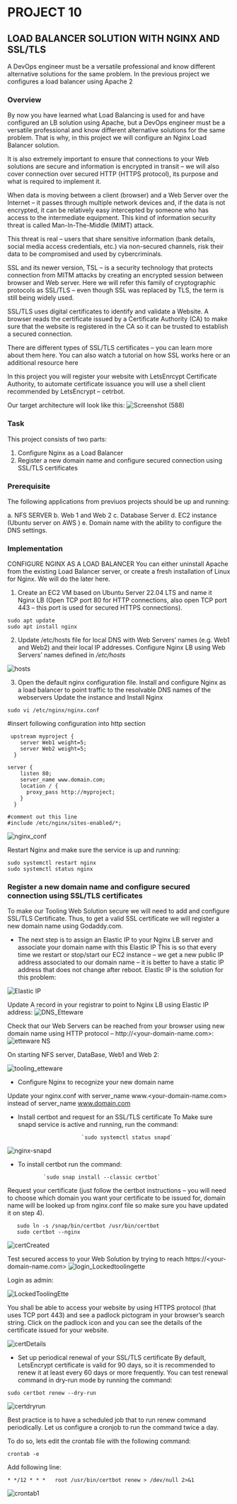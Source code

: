 # PROJECT 10
## LOAD BALANCER SOLUTION WITH NGINX AND SSL/TLS
A DevOps engineer must be a versatile professional and know different alternative solutions for the same problem. In the previous project we configures a load balancer using Apache 2
### Overview

By now you have learned what Load Balancing is used for and have configured an LB solution using Apache, but a DevOps engineer must be a versatile professional and know different alternative solutions for the same problem. That is why, in this project we will configure an Nginx Load Balancer solution.

It is also extremely important to ensure that connections to your Web solutions are secure and information is encrypted in transit – we will also cover connection over secured HTTP (HTTPS protocol), its purpose and what is required to implement it.

When data is moving between a client (browser) and a Web Server over the Internet – it passes through multiple network devices and, if the data is not encrypted, it can be relatively easy intercepted by someone who has access to the intermediate equipment. This kind of information security threat is called Man-In-The-Middle (MIMT) attack.

This threat is real – users that share sensitive information (bank details, social media access credentials, etc.) via non-secured channels, risk their data to be compromised and used by cybercriminals.

SSL and its newer version, TSL – is a security technology that protects connection from MITM attacks by creating an encrypted session between browser and Web server. Here we will refer this family of cryptographic protocols as SSL/TLS – even though SSL was replaced by TLS, the term is still being widely used.

SSL/TLS uses digital certificates to identify and validate a Website. A browser reads the certificate issued by a Certificate Authority (CA) to make sure that the website is registered in the CA so it can be trusted to establish a secured connection.

There are different types of SSL/TLS certificates – you can learn more about them here. You can also watch a tutorial on how SSL works here or an additional resource here

In this project you will register your website with LetsEnrcypt Certificate Authority, to automate certificate issuance you will use a shell client recommended by LetsEncrypt – cetrbot.

Our target architecture will look like this:
![Screenshot (588)](https://github.com/ettebaDwop/dareyProject10/assets/7973831/f6e3ea18-6e14-421f-aac3-4e98b194ee3c)


### Task
This project consists of two parts:

1. Configure Nginx as a Load Balancer
2. Register a new domain name and configure secured connection using SSL/TLS certificates

### Prerequisite
The following applications from previuos projects  should be up and running:

a. NFS SERVER
b. Web 1 and Web 2
c. Database Server
d. EC2 instance (Ubuntu server on AWS )
e. Domain name with the ability to configure the DNS settings.

### Implementation

CONFIGURE NGINX AS A LOAD BALANCER
You can either uninstall Apache from the existing Load Balancer server, or create a fresh installation of Linux for Nginx. We will do the later here.

1. Create an EC2 VM based on Ubuntu Server 22.04 LTS and name it Nginx LB (Open TCP port 80 for HTTP connections, also open TCP port 443 – this port is used for secured HTTPS connections).


```
sudo apt update
sudo apt install nginx
```

2.  Update /etc/hosts file for local DNS with Web Servers’ names (e.g. Web1 and Web2) and their local IP addresses. Configure Nginx LB using Web Servers’ names defined in */etc/hosts*
     
![hosts](https://github.com/ettebaDwop/dareyProject10/assets/7973831/97baab4b-8d41-47f6-892e-452dc715c8cc)


3. Open the default nginx configuration file. Install and configure Nginx as a load balancer to point traffic to the resolvable DNS names of the webservers
Update the instance and Install Nginx
     

`sudo vi /etc/nginx/nginx.conf`

#insert following configuration into http section
```
 upstream myproject {
    server Web1 weight=5;
    server Web2 weight=5;
  }

server {
    listen 80;
    server_name www.domain.com;
    location / {
      proxy_pass http://myproject;
    }
  }

#comment out this line
#include /etc/nginx/sites-enabled/*;
```
![nginx_conf](https://github.com/ettebaDwop/dareyProject10/assets/7973831/51f2b35b-2c1c-4d26-bbab-b92a7d99e76b)

Restart Nginx and make sure the service is up and running:

```
sudo systemctl restart nginx
sudo systemctl status nginx
```

###  Register a new domain name and configure secured connection using SSL/TLS certificates

To make our Tooling Web Solution secure we will need to add  and configure SSL/TLS Certificate. Thus, to get a valid SSL certificate we will register a new domain name using Godaddy.com.

* The next step is to assign an Elastic IP to your Nginx LB server and associate your domain name with this Elastic IP
This is so that every time we restart or stop/start our EC2 instance – we get a new public IP address associated to our domain name – it is better to have a static IP address that does not change after reboot. Elastic IP is the solution for this problem:

![Elastic IP](https://github.com/ettebaDwop/dareyProject10/assets/7973831/6749f402-ee99-44e4-84c0-1e8b2f6d0449)

Update A record in your registrar to point to Nginx LB using Elastic IP address:
![DNS_Etteware](https://github.com/ettebaDwop/dareyProject10/assets/7973831/501689f2-f153-4f79-85f1-10247d0ff289)

Check that our Web Servers can be reached from your browser using new domain name using HTTP protocol – http://<your-domain-name.com>:
![etteware NS](https://github.com/ettebaDwop/dareyProject10/assets/7973831/969eeec7-abdf-4b84-955b-01adf02e60af)

On starting  NFS server, DataBase, Web1 and Web 2:

![tooling_etteware](https://github.com/ettebaDwop/dareyProject10/assets/7973831/7a49c2f0-4085-43e0-8304-75e2edc858a7)


* Configure Nginx to recognize your new domain name
  
Update your nginx.conf with server_name www.<your-domain-name.com> instead of server_name www.domain.com



* Install certbot and request for an SSL/TLS certificate
To Make sure snapd service is active and running, run the command:

                          `sudo systemctl status snapd`

![nginx-snapd](https://github.com/ettebaDwop/dareyProject10/assets/7973831/5cb79199-e601-48fc-98d2-07bfd3715b35)

* To install certbot run the command:

              `sudo snap install --classic certbot`
  

Request your certificate (just follow the certbot instructions – you will need to choose which domain you want your certificate to be issued for, domain name will be looked up from nginx.conf file so make sure you have updated it on step 4).

```
   sudo ln -s /snap/bin/certbot /usr/bin/certbot
   sudo certbot --nginx
```

![certCreated](https://github.com/ettebaDwop/dareyProject10/assets/7973831/9d2d91d2-0624-4630-992b-e5091103121e)

Test secured access to your Web Solution by trying to reach https://<your-domain-name.com>
![login_Lockedtoolingette](https://github.com/ettebaDwop/dareyProject10/assets/7973831/9fedd84d-b5d7-4f99-95ea-26a15bb96942)

Login as admin:

![LockedToolingEtte](https://github.com/ettebaDwop/dareyProject10/assets/7973831/b35d1aa8-a835-4b0a-9f31-3556ace56ff1)

You shall be able to access your website by using HTTPS protocol (that uses TCP port 443) and see a padlock pictogram in your browser’s search string.
Click on the padlock icon and you can see the details of the certificate issued for your website.     

![certDetails](https://github.com/ettebaDwop/dareyProject10/assets/7973831/f4b1c25c-b9c1-4d69-98e2-25156ca7496e)

* Set up periodical renewal of your SSL/TLS certificate
By default, LetsEncrypt certificate is valid for 90 days, so it is recommended to renew it at least every 60 days or more frequently.
You can test renewal command in dry-run mode by running the command:

`sudo certbot renew --dry-run`

![certdryrun](https://github.com/ettebaDwop/dareyProject10/assets/7973831/3a0866bd-0b8e-4f2a-b858-1cba2af50357)

Best practice is to have a scheduled job that to run renew command periodically. Let us configure a cronjob to run the command twice a day.

To do so, lets edit the crontab file with the following command:

`crontab -e`

Add following line:

` * */12 * * *   root /usr/bin/certbot renew > /dev/null 2>&1 `
  
![crontab1](https://github.com/ettebaDwop/dareyProject10/assets/7973831/15e6f169-a9dc-4e19-93b7-a86550e39b5f)





